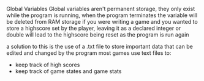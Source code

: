 Global Variables Global variables aren't permanent storage, they only exist while the program is running, when the program terminates the variable will be deleted from RAM storage if you were writing a game and you wanted to store a highscore set by the player, leaving it as a declared integer or double will lead to the highscore being reset as the program is run again

a solution to this is the use of a .txt file to store important data that can be edited and changed by the program most games use text files to:

- keep track of high scores
- keep track of game states and game stats
